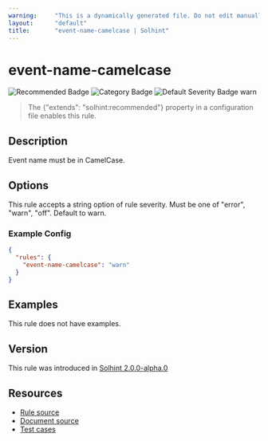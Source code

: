 ```yaml
---
warning:     "This is a dynamically generated file. Do not edit manually."
layout:      "default"
title:       "event-name-camelcase | Solhint"
---
```


# event-name-camelcase
![Recommended Badge](https://img.shields.io/badge/-Recommended-brightgreen)
![Category Badge](https://img.shields.io/badge/-Style%20Guide%20Rules-informational)
![Default Severity Badge warn](https://img.shields.io/badge/Default%20Severity-warn-yellow)
> The {"extends": "solhint:recommended"} property in a configuration file enables this rule.


## Description
Event name must be in CamelCase.

## Options
This rule accepts a string option of rule severity. Must be one of "error", "warn", "off". Default to warn.

### Example Config
```json
{
  "rules": {
    "event-name-camelcase": "warn"
  }
}
```


## Examples
This rule does not have examples.

## Version
This rule was introduced in [Solhint 2.0.0-alpha.0](https://github.com/solhint-community/solhint-community/tree/v2.0.0-alpha.0)

## Resources
- [Rule source](https://github.com/solhint-community/solhint-community/tree/master/lib/rules/naming/event-name-camelcase.js)
- [Document source](https://github.com/solhint-community/solhint-community/tree/master/docs/rules/naming/event-name-camelcase.md)
- [Test cases](https://github.com/solhint-community/solhint-community/tree/master/test/rules/naming/event-name-camelcase.js)
